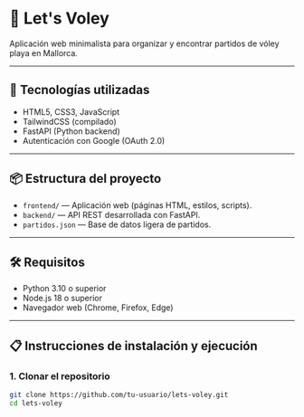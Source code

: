 # 🏐 Let's Voley

Aplicación web minimalista para organizar y encontrar partidos de vóley playa en Mallorca.

---

## 🚀 Tecnologías utilizadas

- HTML5, CSS3, JavaScript
- TailwindCSS (compilado)
- FastAPI (Python backend)
- Autenticación con Google (OAuth 2.0)

---

## 📦 Estructura del proyecto

- `frontend/` — Aplicación web (páginas HTML, estilos, scripts).
- `backend/` — API REST desarrollada con FastAPI.
- `partidos.json` — Base de datos ligera de partidos.

---

## 🛠️ Requisitos

- Python 3.10 o superior
- Node.js 18 o superior
- Navegador web (Chrome, Firefox, Edge)

---

## 📋 Instrucciones de instalación y ejecución

### 1. Clonar el repositorio

```bash
git clone https://github.com/tu-usuario/lets-voley.git
cd lets-voley
